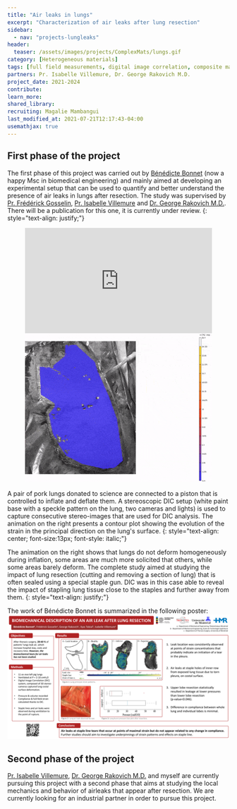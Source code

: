 ```yaml
---
title: "Air leaks in lungs"
excerpt: "Characterization of air leaks after lung resection"
sidebar:
  - nav: "projects-lungleaks"
header:
  teaser: /assets/images/projects/ComplexMats/lungs.gif
category: [Heterogeneous materials]
tags: [full field measurements, digital image correlation, composite materials, non local modeling]
partners: Pr. Isabelle Villemure, Dr. George Rakovich M.D.
project_date: 2021-2024
contribute: 
learn_more: 
shared_library: 
recruiting: Magalie Mambangui
last_modified_at: 2021-07-21T12:17:43-04:00
usemathjax: true 
---
```



## First phase of the project

The first phase of this project was carried out by [Bénédicte Bonnet](https://ca.linkedin.com/in/b%C3%A9n%C3%A9dicte-bonnet-7b14a065/en-us) (now a happy Msc in biomedical engineering) and mainly aimed at developing an experimental setup that can be used to quantify and better understand the presence of air leaks in lungs after resection. The study was supervised by [Pr. Frédérick Gosselin](http://fgosselin.meca.polymtl.ca), [Pr. Isabelle Villemure](https://www.polymtl.ca/expertises/en/villemure-isabelle) and [Dr. George Rakovich M.D.](https://www.ctsnet.org/home/grakovich). 
There will be a publication for this one, it is currently under review.
{: style="text-align: justify;"}

<figure class="half">
    <a href="">
      <div style="width:100%;height:0px;position:relative;padding-bottom:56.250%;"><iframe src="https://streamable.com/e/4c0a7r?autoplay=1" frameborder="0" width="100%" height="100%" allowfullscreen style="width:100%;height:100%;position:absolute;left:0px;top:0px;overflow:hidden;"></iframe></div>
    </a>
    <a href=""><img src="/assets/images/projects/ComplexMats/lungs.gif"></a>
</figure>
A pair of pork lungs donated to science are connected to a piston that is controlled to inflate and deflate them. A stereoscopic DIC setup (white paint base with a speckle pattern on the lung, two cameras and lights) is used to capture consecutive stereo-images that are used for DIC analysis. The animation on the right presents a contour plot showing the evolution of the strain in the principal direction on the lung's surface.
{: style="text-align: center; font-size:13px; font-style: italic;"}

The animation on the right shows that lungs do not deform homogeneously during inflation, some areas are much more solicited that others, while some areas barely deform. The complete study aimed at studying the impact of lung resection (cutting and removing a section of lung) that is often sealed using a special staple gun. DIC was in this case able to reveal the impact of stapling lung tissue close to the staples and further away from them. 
{: style="text-align: justify;"}

The work of Bénédicte Bonnet is summarized in the following poster:
![Lungs poster](/assets/images/projects/poster_lungs.png)

## Second phase of the project

[Pr. Isabelle Villemure](https://www.polymtl.ca/expertises/en/villemure-isabelle), [Dr. George Rakovich M.D.](https://www.ctsnet.org/home/grakovich) and myself are currently pursuing this project with a second phase that aims at studying the local mechanics and behavior of airleaks that appear after resection. We are currently looking for an industrial partner in order to pursue this project.